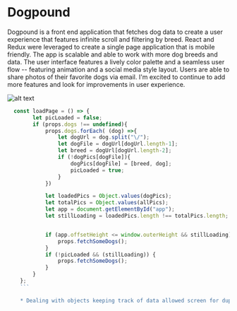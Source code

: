 # Dogpound

Dogpound is a front end application that fetches dog data to create a user experience that features infinite scroll and filtering by breed. React and Redux were leveraged to create a single page application that is mobile friendly. The app is scalable and able to work with more dog breeds and data. The user interface features a lively color palette and a seamless user flow -- featuring animation and a social media style layout. Users are able to share photos of their favorite dogs via email. I'm excited to continue to add more features and look for improvements in user experience.

![alt text](https://dogpound.s3-us-west-1.amazonaws.com/Screen+Shot+2021-02-01+at+4.12.52+PM.png "ScreenShot")

```javascript
  const loadPage = () => {
        let picLoaded = false;
        if (props.dogs !== undefined){
            props.dogs.forEach( (dog) =>{
                let dogUrl = dog.split("\/");
                let dogFile = dogUrl[dogUrl.length-1];
                let breed = dogUrl[dogUrl.length-2];
                if (!dogPics[dogFile]){
                    dogPics[dogFile] = [breed, dog];
                    picLoaded = true;
                }
            })

            let loadedPics = Object.values(dogPics);
            let totalPics = Object.values(allPics);
            let app = document.getElementById("app");
            let stillLoading = loadedPics.length !== totalPics.length;


            if (app.offsetHeight <= window.outerHeight && stillLoading) {
                props.fetchSomeDogs();
            }
            if (!picLoaded && (stillLoading)) {
                props.fetchSomeDogs();
            } 
        }
    };    
    ```
    
    * Dealing with objects keeping track of data allowed screen for duplicates and keep track of breeds.
